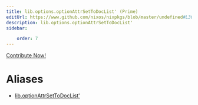 ```yaml
---
title: lib.options.optionAttrSetToDocList' (Prime)
editUrl: https://www.github.com/nixos/nixpkgs/blob/master/undefined#L308C29
description: lib.options.optionAttrSetToDocList'
sidebar:

    order: 7
---
```


<a href="https://www.github.com/nixos/nixpkgs/blob/master/undefined#L308C29">Contribute Now!</a>


# Aliases

- [lib.optionAttrSetToDocList'](/nix-doc-comments/reference/lib/lib-optionattrsettodoclist' (prime))


